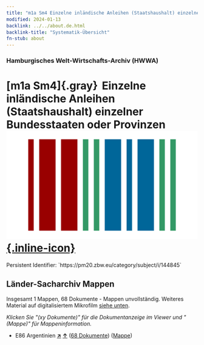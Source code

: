 ```yaml
---
title: "m1a Sm4 Einzelne inländische Anleihen (Staatshaushalt) einzelner Bundesstaaten oder Provinzen"
modified: 2024-01-13
backlink: ../../about.de.html
backlink-title: "Systematik-Übersicht"
fn-stub: about
---
```


### Hamburgisches Welt-Wirtschafts-Archiv (HWWA)

# [m1a Sm4]{.gray}&#8201; Einzelne inländische Anleihen (Staatshaushalt) einzelner Bundesstaaten oder Provinzen &#160; [![Wikidata](/images/Wikidata-logo.svg "Wikidata"){.inline-icon}](http://www.wikidata.org/entity/Q104700297)

<div class="hint">Persistent Identifier: `https://pm20.zbw.eu/category/subject/i/144845`</div>







## Länder-Sacharchiv Mappen






Insgesamt 1 Mappen, 68 Dokumente - Mappen unvollständig. Weiteres Material auf digitalisiertem Mikrofilm [siehe unten](#filmsections).

_Klicken Sie "(xy Dokumente)" für die Dokumentanzeige im Viewer und "(Mappe)" für Mappeninformation._



- E86 Argentinien [**&nearr;**](../../../geo/i/141692/about.de.html "Argentinien (alle Mappen)") [**&uarr;**](../../../geo/about.de.html#E86 "Ländersystematik") (<a href="https://pm20.zbw.eu/iiifview/folder/sh/141692,144845" title="über: Argentinien : Einzelne inländische Anleihen (Staatshaushalt) einzelner Bundesstaaten oder Provinzen" target="_blank">68 Dokumente</a>) ([Mappe](../../../../folder/sh/1416xx/141692/1448xx/144845/about.de.html))



<a id="filmsections" />













